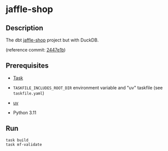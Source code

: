 <!-- vim: set ft=markdown : -->


# jaffle-shop

## Description

The dbt [jaffle-shop](https://github.com/dbt-labs/jaffle-shop#readme) project but with DuckDB.

(reference commit:
[2447e1b](https://github.com/dbt-labs/jaffle-shop/tree/2447e1b505a7401cbe3a3c6a818d7073ed2e61d8))

## Prerequisites

* [Task](https://taskfile.dev)

* `TASKFILE_INCLUDES_ROOT_DIR` environment variable and "uv" taskfile (see `taskfile.yaml`)

* [uv](https://github.com/astral-sh/uv#readme)

* Python 3.11

## Run

``` shell
task build
task mf-validate
```
